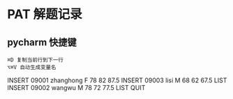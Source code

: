 # PAT 解题记录
## pycharm 快捷键
```angular2
⌘D 复制当前行到下一行 
⌥⌘V 自动生成变量名
```
INSERT 09001 zhanghong F 78 82 87.5
INSERT 09003 lisi M 68 62 67.5 
LIST
INSERT 09002 wangwu M 78 72 77.5 
LIST
QUIT

